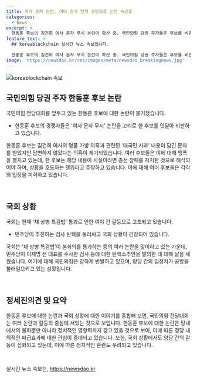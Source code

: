 ```yaml
---
title: 여사 문자 논란, 여야 검사 탄핵 공방으로 논란 속으로
categories:
  - News
excerpt: >
  한동훈 후보의 김건희 여사 문자 무시 논란이 확산 중. 국민의힘 당권 주자들은 후보를 비판하며, 민주당은 검사 탄핵 추진 중. 국회 파행의 책임을 야당에 돌리고 있는 국민의힘은 민주당을 공격하고, 민주당은 이원석 검찰 총장의 비판에 반박하며 검찰 개혁을 강조 중. 갈등이 고조되는 정치권 상황.
feature_text: >
  ## koreablockchain 실시간 뉴스 속보입니다.

  한동훈 후보의 김건희 여사 문자 무시 논란이 확산 중. 국민의힘 당권 주자들은 후보를 비판하며, 민주당은 검사 탄핵 추진 중. 국회 파행의 책임을 야당에 돌리고 있는 국민의힘은 민주당을 공격하고, 민주당은 이원석 검찰 총장의 비판에 반박하며 검찰 개혁을 강조 중. 갈등이 고조되는 정치권 상황.
image: 'https://newsdao.kr/res/images/meta/newsdao_breakingnews.jpg'
---
```


<p><img src="https://newsdao.kr/res/images/meta/newsdao_breakingnews.jpg" alt="koreablockchain 속보" /></p>

<h2 data-ke-size="size26">국민의힘 당권 주자 한동훈 후보 논란</h2>

<p>국민의힘 전당대회를 앞두고 있는 한동훈 후보에 대한 논란이 불거졌습니다.</p>

<ul>
  <li>한동훈 후보의 경쟁자들은 '여사 문자 무시' 논란을 고리로 한 후보를 잇달아 비판하고 있습니다.</li>
</ul>

<p>한동훈 후보는 김건희 여사의 명품 가방 의혹과 관련된 '대국민 사과' 내용이 담긴 문자를 받았지만 답변하지 않았다는 의혹이 제기되었습니다. 여러 후보들은 이에 대해 맹폭을 펼치고 있는데, 한 후보는 해당 내용이 사실이라면 총선 참패를 자처한 것으로 해석되어야 하며, 상황을 호도하는 행위라고 주장하고 있습니다. 이에 대해 여러 후보들은 각각의 입장을 피력하고 있습니다.</p>

<p data-ke-size="size16">&nbsp;</p>

<h2 data-ke-size="size26">국회 상황</h2>

<p>국회는 현재 '채 상병 특검법' 통과로 인한 여야 간 갈등으로 고조되고 있습니다.</p>

<ul>
  <li>민주당이 추진하는 검사 탄핵을 둘러싸고 국회 상황이 긴장되어 있습니다.</li>
</ul>

<p>국회는 '채 상병 특검법'이 본회의를 통과하는 등의 여러 논란을 맞이하고 있는 가운데, 민주당이 이재명 전 대표를 수사한 검사 등에 대한 탄핵소추안을 발의한 데 대해 날을 세웠습니다. 여기에 대해 국민의힘은 강하게 반발하고 있으며, 양당 간의 입장차가 공방을 불러일으키고 있는 상황입니다.</p>

<p data-ke-size="size16">&nbsp;</p>

<h2 data-ke-size="size26">정세진의견 및 요약</h2>

<p>한동훈 후보에 대한 논란과 국회 상황에 대한 이야기를 종합해 보면, 국민의힘 전당대회는 여러 논란과 갈등의 중심에 서있는 것으로 보입니다. 한동훈 후보에 대한 논란은 당내에서의 불화뿐만 아니라 정치적인 영향력까지 갖고 있을 것으로 보여, 이에 따른 정당 내외적인 파급효과에 대한 관심이 증대되고 있습니다. 또한, 국회 상황에서도 양당 간의 갈등이 심화되고 있는데, 이에 따른 정치적인 혼란도 우려되고 있습니다.</p>

<p data-ke-size="size16">&nbsp;</p>
실시간 뉴스 속보는, <a href="https://newsdao.kr" rel="dofollow">https://newsdao.kr</a>


